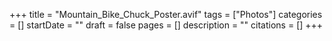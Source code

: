 +++
title = "Mountain_Bike_Chuck_Poster.avif"
tags = ["Photos"]
categories = []
startDate = ""
draft = false
pages = []
description = ""
citations = []
+++
